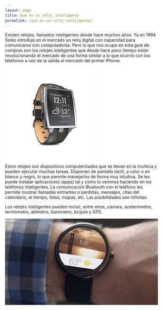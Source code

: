 ```yaml
---
layout: page
title: Qué es un reloj inteligente
permalink: /que-es-un-reloj-inteligente/
---
```


Existen relojes, llamados inteligentes desde hace muchos años. Ya en 1994 Seiko introdujo en el mercado un reloj digital
con capacidad para comunicarse con computadoras. Pero lo que nos ocupa en esta guía de compras son los relojes inteligentes
que desde hace poco tiempo están revolucionando el mercado de una forma similar a lo que ocurrió con los teléfonos a raíz de la
salida al mercado del primer iPhone.

![Pebble](/img/Pebble/pebble_1_thumb.jpg)

Estos relojes son dispositivos computerizados que se llevan en la muñeca y pueden ejecutar muchas tareas. Disponen de pantalla táctil,
 a color o en blanco y negro, lo que permite manejarlos de forma muy intuitiva. Se les puede instalar aplicaciones (apps) tal y
 como lo venimos haciendo en los teléfonos inteligentes. La comunicación Bluetooth con el teléfono les permite mostrar
 llamadas entrantes o perdidas, mensajes, citas del calendario, el tiempo, fotos, mapas, etc. Las posibilidades son infinitas.

Los relojes inteligentes pueden incluir, entre otros, cámara, acelerómetro, termómetro, altímetro, barómetro, brújula y GPS.

![Motorola 360](/img/Motorola360/moto_1.jpg)

